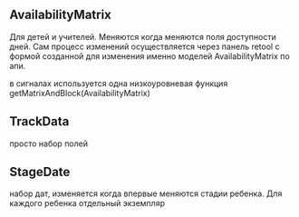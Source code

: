 ##  AvailabilityMatrix
Для детей и учителей. Меняются когда меняются поля доступности дней.
Сам процесс изменений осуществляется через панель retool с формой созданной для изменения именно моделей AvailabilityMatrix по апи.

в сигналах используется одна низкоуровневая функция
getMatrixAndBlock(AvailabilityMatrix)
## TrackData
просто набор полей
## StageDate
набор дат, изменяется когда впервые меняются стадии ребенка. Для каждого ребенка отдельный экземпляр
